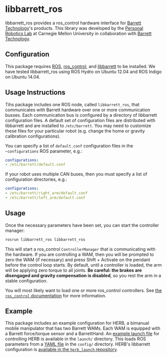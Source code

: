 # libbarrett_ros
libbarrett_ros provides a ros_control hardware interface for [Barrett Technology](http://www.barrett.com/)'s products. This library was developed by the [Personal Robotics Lab](https://personalrobotics.ri.cmu.edu/) at Carnegie Mellon University in collaboration with [Barrett Technology](http://www.barrett.com/).

## Configuration
This package requires [ROS](http://www.ros.org/), [ros_control](http://wiki.ros.org/ros_control), and [libbarrett](https://github.com/personalrobotics/libbarrett) to be installed. We have tested libbarrett_ros using ROS Hydro on Ubuntu 12.04 and ROS Indigo on Ubuntu 14.04.

## Usage Instructions
Tihs package includes one ROS node, called `libbarrett_ros`, that communicates with Barrett hardware over one or more communication busses. Each communication bus is configured by a directory of libbarrett configuration files. A default set of configuration files are distributed with libbarrett and are installed to `/etc/barrett`. You may need to customize these files for your particular robot (e.g. change the home or gravity calibration configurations).

You can specify a list of `default.conf` configuration files in the `~configurations` ROS parameter, e.g.:

```yaml
configurations:
- /etc/barrett/default.conf
```

If your robot uses multiple CAN buses, then you must specify a list of configuration directories, e.g.:

```yaml
configurations:
- /etc/barrett/right_arm/default.conf
- /etc/barrett/left_arm/default.conf
```

## Usage
Once the necessary parameters have been set, you can start the controller manager:
```bash
rosrun libbarrett_ros libbarrett_ros
```

This will start a ros_control `ControllerManager` that is communicating with the hardware. If you are controlling a WAM, then you will be prompted to zero the WAM (if necessary) and press Shift + Activate on the pendant before the control loop starts. By default, until a controller is loaded, the arm will be applying zero torque to all joints. **Be careful: the brakes are disengaged and gravity compensation is disabled**, so you rest the arm in a stable configuration.

You will most likely want to load one or more ros_control controllers. See [the `ros_control` documentation](http://wiki.ros.org/ros_control/Tutorials/Loading%20and%20starting%20controllers%20through%20service%20calls) for more information.

## Example
This package includes an example configuration for HERB, a bimanual mobile manipulator that has two Barrett WAMs. Each WAM is equipped with a Barrett force/torque sensor and a BarrettHand. An [example launch file](https://github.com/personalrobotics/libbarrett_ros/blob/ros_control/launch/wam_control.launch) for controlling HERB is available in the `launch/` directory. This loads ROS parameters from a [YAML file](https://github.com/personalrobotics/libbarrett_ros/blob/ros_control/config/wam_config.yaml) in the `config/` directory. HERB's libbarrett configuration is [available in the `herb_launch` repository](https://github.com/personalrobotics/herb_launch/tree/master/libbarrett_config).
